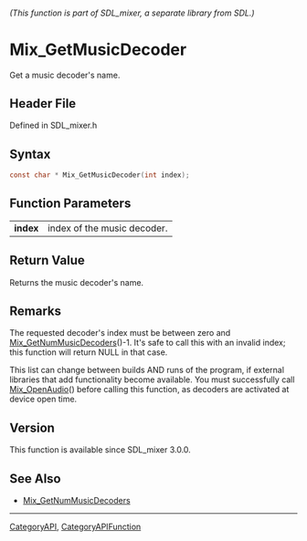 ###### (This function is part of SDL_mixer, a separate library from SDL.)
# Mix_GetMusicDecoder

Get a music decoder's name.

## Header File

Defined in SDL_mixer.h

## Syntax

```c
const char * Mix_GetMusicDecoder(int index);

```

## Function Parameters

|               |                             |
| ------------- | --------------------------- |
| **index**     | index of the music decoder. |

## Return Value

Returns the music decoder's name.

## Remarks

The requested decoder's index must be between zero and
[Mix_GetNumMusicDecoders](Mix_GetNumMusicDecoders)()-1. It's safe to call
this with an invalid index; this function will return NULL in that case.

This list can change between builds AND runs of the program, if external
libraries that add functionality become available. You must successfully
call [Mix_OpenAudio](Mix_OpenAudio)() before calling this function, as
decoders are activated at device open time.

## Version

This function is available since SDL_mixer 3.0.0.

## See Also

- [Mix_GetNumMusicDecoders](Mix_GetNumMusicDecoders)

----
[CategoryAPI](CategoryAPI), [CategoryAPIFunction](CategoryAPIFunction)

